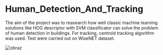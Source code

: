# Human_Detection_And_Tracking

The aim of the project was to reasearch how well classic machine learning solutions like HOG descriptor with SVM classificator can solve the problem of human detection in buildings. For tracking, centroid tracking algorithm was used. Test were carried out on WiseNET dataset.

![obraz](https://github.com/user-attachments/assets/78a5437f-6562-4661-9613-75c208f1f07c)


